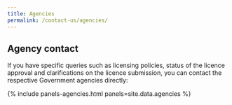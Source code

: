 ```yaml
---
title: Agencies
permalink: /contact-us/agencies/
---
```


## Agency contact

If you have specific queries such as licensing policies, status of the licence approval and clarifications on the licence submission, you can contact the respective Government agencies directly:

{% include panels-agencies.html panels=site.data.agencies %}
